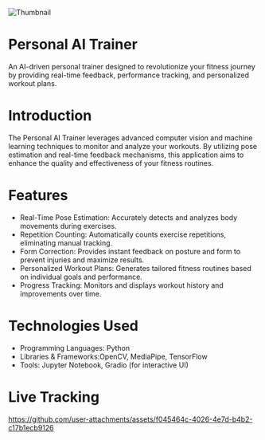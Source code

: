 
![Thumbnail](https://github.com/user-attachments/assets/ff45205a-8701-4e12-a408-dfe1a94aef2e)

# Personal AI Trainer
An AI-driven personal trainer designed to revolutionize your fitness journey by providing real-time feedback, performance tracking, and personalized workout plans.

# Introduction
The Personal AI Trainer leverages advanced computer vision and machine learning techniques to monitor and analyze your workouts. By utilizing pose estimation and real-time feedback mechanisms, this application aims to enhance the quality and effectiveness of your fitness routines.

# Features
- Real-Time Pose Estimation: Accurately detects and analyzes body movements during exercises.
- Repetition Counting: Automatically counts exercise repetitions, eliminating manual tracking.
- Form Correction: Provides instant feedback on posture and form to prevent injuries and maximize results.
- Personalized Workout Plans: Generates tailored fitness routines based on individual goals and performance.
- Progress Tracking: Monitors and displays workout history and improvements over time.

# Technologies Used
- Programming Languages: Python
- Libraries & Frameworks:OpenCV, MediaPipe, TensorFlow
- Tools: Jupyter Notebook, Gradio (for interactive UI)

# Live Tracking

https://github.com/user-attachments/assets/f045464c-4026-4e7d-b4b2-c17b1ecb9126















